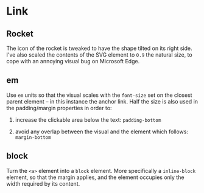 # Link

## Rocket

The icon of the rocket is tweaked to have the shape tilted on its right side. I've also scaled the contents of the SVG element to `0.9` the natural size, to cope with an annoying visual bug on Microsoft Edge.

## em

Use `em` units so that the visual scales with the `font-size` set on the closest parent element – in this instance the anchor link. Half the size is also used in the padding/margin properties in order to:

1. increase the clickable area below the text: `padding-bottom`

2. avoid any overlap between the visual and the element which follows: `margin-bottom`

## block

Turn the `<a>` element into a `block` element. More specifically a `inline-block` element, so that the margin applies, and the element occupies only the width required by its content.
